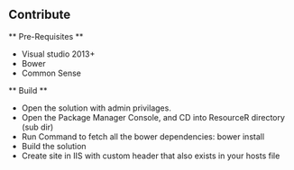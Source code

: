 ﻿## Contribute

** Pre-Requisites **

- Visual studio 2013+
- Bower
- Common Sense


** Build **

- Open the solution with admin privilages.
- Open the Package Manager Console, and CD into ResourceR directory (sub dir)
- Run Command to fetch all the bower dependencies: bower install
- Build the solution
- Create site in IIS with custom header that also exists in your hosts file
